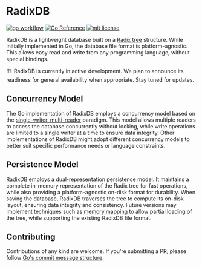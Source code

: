 # RadixDB

[![go workflow](https://github.com/chronohq/radixdb/actions/workflows/go.yml/badge.svg)](https://github.com/chronohq/radixdb/actions/workflows/go.yml)
[![Go Reference](https://pkg.go.dev/badge/github.com/chronohq/radixdb.svg)](https://pkg.go.dev/github.com/chronohq/radixdb)
[![mit license](https://img.shields.io/badge/license-MIT-green)](/LICENSE)

RadixDB is a lightweight database built on a [Radix tree](https://en.wikipedia.org/wiki/Radix_tree) structure.
While initially implemented in Go, the database file format is platform-agnostic.
This allows easy read and write from any programming language, without special bindings.

🏗️ RadixDB is currently in active development. We plan to announce its readiness for
general availability when appropriate. Stay tuned for updates.

## Concurrency Model

The Go implementation of RadixDB employs a concurrency model based on the
[single-writer, multi-reader](https://en.wikipedia.org/wiki/Readers%E2%80%93writer_lock)
paradigm. This model allows multiple readers to access the database concurrently without
locking, while write operations are limited to a single writer at a time to ensure
data integrity. Other implementations of RadixDB might adopt different concurrency
models to better suit specific performance needs or language constraints.

## Persistence Model

RadixDB employs a dual-representation persistence model. It maintains a complete
in-memory representation of the Radix tree for fast operations, while also providing
a platform-agnostic on-disk format for durability. When saving the database, RadixDB
traverses the tree to compute its on-disk layout, ensuring data integrity and consistency.
Future versions may implement techniques such as [memory mapping](https://en.wikipedia.org/wiki/Memory-mapped_file)
to allow partial loading of the tree, while supporting the existing RadixDB file format.

## Contributing

Contributions of any kind are welcome.
If you're submitting a PR, please follow [Go's commit message structure](https://go.dev/wiki/CommitMessage).